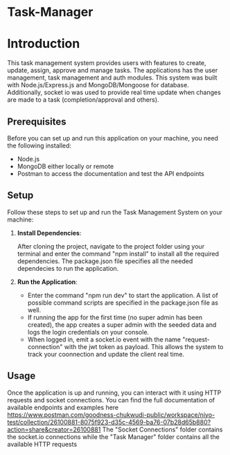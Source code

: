 # Task-Manager

# Introduction

This task management system provides users with features to create, update, assign, approve and manage tasks. The applications has the user management, task management and auth modules. This system was built with Node.js/Express.js and MongoDB/Mongoose for database. Additionally, socket io was used to provide real time update when changes are made to a task (completion/approval and others).

## Prerequisites

Before you can set up and run this application on your machine, you need the following installed:

- Node.js
- MongoDB either locally or remote
- Postman to access the documentation and test the API endpoints

## Setup

Follow these steps to set up and run the Task Management System on your machine:

1. **Install Dependencies**:

   After cloning the project, navigate to the project folder using your terminal and enter the command "npm install" to install all the required dependencies. The package.json file specifies all the needed dependecies to run the application.

2. **Run the Application**:

   - Enter the command "npm run dev" to start the application. A list of possible command scripts are specified in the package.json file as well.
   - If running the app for the first time (no super admin has been created), the app creates a super admin with the seeded data and logs the login credentials on your console.
   - When logged in, emit a socket.io event with the name "request-connection" with the jwt token as payload. This allows the system to track your coonnection and update the client real time.

## Usage

Once the application is up and running, you can interact with it using HTTP requests and socket connections. You can find the full documentation of available endpoints and examples here https://www.postman.com/goodness-chukwudi-public/workspace/niyo-test/collection/26100881-8075f923-d35c-4569-ba76-07b28d65b880?action=share&creator=26100881
The "Socket Connections" folder contains the socket.io connections while the "Task Manager" folder contains all the available HTTP requests
